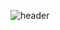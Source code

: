 ![header](https://capsule-render.vercel.app/api?type=Cylinder&color=auto&height=300&section=header&text=Kim%20Geonwooooo&fontSize=90)

